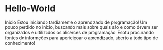 # Hello-World
Inicio
Estou iniciando tardiamente o aprendizado de programação! Um pouco perdido no inicio, buscando mais sobre quais são e como devem ser organizados e ultilizados os alicerces de programação.
Esotu procurando fontes de informções para aperfeiçoar o aprendizado, aberto a todo tipo de conhecimento!
